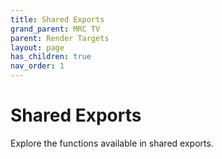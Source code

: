 ```yaml
---
title: Shared Exports
grand_parent: MRC TV
parent: Render Targets
layout: page
has_children: true
nav_order: 1
---
```


# Shared Exports

Explore the functions available in shared exports.
